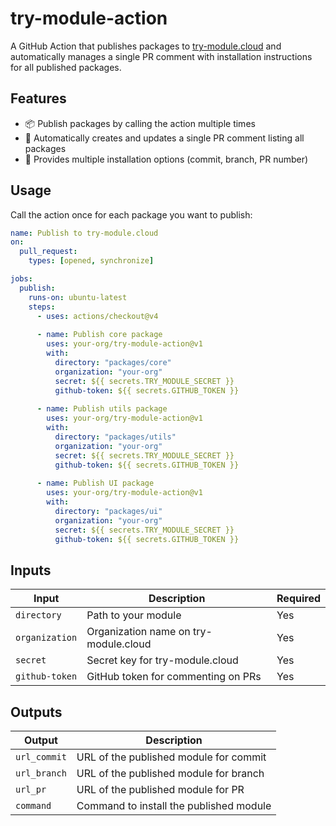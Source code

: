 # try-module-action

A GitHub Action that publishes packages to [try-module.cloud](https://try-module.cloud) and automatically manages a single PR comment with installation instructions for all published packages.

## Features

- 📦 Publish packages by calling the action multiple times
- 💬 Automatically creates and updates a single PR comment listing all packages
- 🚀 Provides multiple installation options (commit, branch, PR number)

## Usage

Call the action once for each package you want to publish:

```yaml
name: Publish to try-module.cloud
on:
  pull_request:
    types: [opened, synchronize]

jobs:
  publish:
    runs-on: ubuntu-latest
    steps:
      - uses: actions/checkout@v4
      
      - name: Publish core package
        uses: your-org/try-module-action@v1
        with:
          directory: "packages/core"
          organization: "your-org"
          secret: ${{ secrets.TRY_MODULE_SECRET }}
          github-token: ${{ secrets.GITHUB_TOKEN }}
          
      - name: Publish utils package
        uses: your-org/try-module-action@v1
        with:
          directory: "packages/utils"
          organization: "your-org"
          secret: ${{ secrets.TRY_MODULE_SECRET }}
          github-token: ${{ secrets.GITHUB_TOKEN }}
          
      - name: Publish UI package
        uses: your-org/try-module-action@v1
        with:
          directory: "packages/ui"
          organization: "your-org"
          secret: ${{ secrets.TRY_MODULE_SECRET }}
          github-token: ${{ secrets.GITHUB_TOKEN }}
```

## Inputs

| Input | Description | Required |
|-------|-------------|----------|
| `directory` | Path to your module | Yes |
| `organization` | Organization name on try-module.cloud | Yes |
| `secret` | Secret key for try-module.cloud | Yes |
| `github-token` | GitHub token for commenting on PRs | Yes |

## Outputs

| Output | Description |
|--------|-------------|
| `url_commit` | URL of the published module for commit |
| `url_branch` | URL of the published module for branch |
| `url_pr` | URL of the published module for PR |
| `command` | Command to install the published module |
